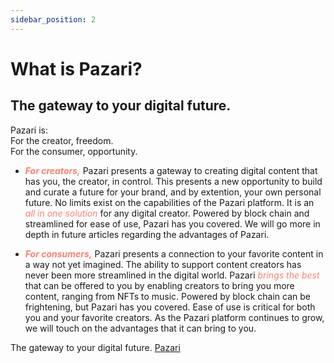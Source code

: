 ```yaml
---
sidebar_position: 2
---
```


# What is Pazari?


## The gateway to your digital future.

Pazari is:<br/>
For the creator, freedom.<br/>
For the consumer, opportunity.

* ***<font color='salmon'>For creators,</font>*** Pazari presents a gateway to creating digital content that has you, the creator, in control. This presents a new opportunity to build and curate a future for your brand, and by extention, your own personal future. No limits exist on the capabilities of the Pazari platform. It is an <font color='salmon'>*all in one solution*</font> for any digital creator. Powered by block chain and streamlined for ease of use, Pazari has you covered. We will go more in depth in future articles regarding the advantages of Pazari.

* ***<font color='salmon'>For consumers,</font>*** Pazari presents a connection to your favorite content in a way not yet imagined. The ability to support content creators has never been more streamlined in the digital world. Pazari <font color='salmon'>*brings the best*</font> that can be offered to you by enabling creators to bring you more content, ranging from NFTs to music. Powered by block chain can be frightening, but Pazari has you covered. Ease of use is critical for both you and your favorite creators. As the Pazari platform continues to grow, we will touch on the advantages that it can bring to you.


The gateway to your digital future. [Pazari](pazari.io/)
